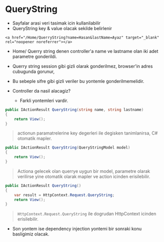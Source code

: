 # QueryString

- Sayfalar arasi veri tasimak icin kullanilabilir
- QueryString key & value olacak sekilde belirlenir

```cshtml
<a href="/Home/QuerryString?name=Hasan&lastName=Ayaz" target="_blank" rel="noopener noreferrer"></a>
```

- Home/ Querry string denen controller'a name ve lastname olan iki adet parametre gonderildi.
- Querry string session gibi gizli olarak gonderilmez, browser'in adres cubugunda gorunur,
- Bu sebeple sifre gibi gizli veriler bu yontemle gonderilmemelidir.

- Controller da nasil alacagiz?
  - Farkli yontemleri vardir.

```C#
public IActionResult QueryString(string name, string lastname)
{
    return View();
}
```

> actionun paramatrelerine key degerleri ile degisken tanimlanirsa, C# otomatik mapler.

```C#
public IActionResult QueryString(QueryStringModel model)
{
    return View();
}
```

> Actiona gelecek olan querrye uygun bir model, parametre olarak verilirse yine otomatik olarak mapler ve action icinden erisilebilir.

```C#
public IActionResult QueryString()
{
    var result = HttpContext.Request.QueryString;
    return View();
}
```

> `HttpContext.Request.QueryString` ile dogrudan HttpContext icinden erisilebilir.

- Son yontem ise dependency injection yontemi bir sonraki konu basligimiz olacak.
